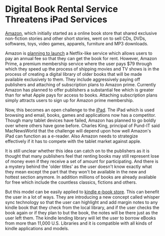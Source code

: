# Digital Book Rental Service Threatens iPad Services

<a href="http://www.amazon.com/">Amazon</a>, which initially started as a online book store that shared exclusive non-fiction stories and other short stories, went on to sell CDs, DVDs, softwares, toys, video games, apparels, furniture and MP3 downloads.

Amazon is <a href="http://news.slashdot.org/story/11/09/12/1312236/Amazon-To-Launch-Digital-Book-Rental-Service">planning to launch</a> a Netflix-like service which allows users to pay an annual fee so that they can get the book for rent. However, Amazon Prime, a premium membership service where the user pays $79 through which they speed up the process of shipping movies and TV shows is in the process of creating a digital library of older books that will be made available exclusively to them. They include aggressively paying off publishers and attaching of subscription plans to Amazon prime. Currently Amazon has planned to offer publishers a substantial fee which is greater than for what Apple pays for access to books. Attaching subscription plans simply attracts users to sign up for Amazon prime membership.

Now, this becomes an open challenge to the <a href="http://www.apple.com/ipad/">iPad</a>. The iPad which is used browsing and email, books, games and applications now has a competitor. Though many tablet devices have failed, Amazon has planned to go boldly over where others have gone before. Charles King, principal of Pund-IT said MacNewsWorld that the challenge will depend upon how well Amazon's iPad can function as a e-reader. Also Amazon needs to strategize effectively if it has to compete with the tablet market against apple.

It is still unclear whether this idea can catch on to the publishers as it is thought that many publishers feel that renting books may still represent lose of money even if they receive a set of amount for participating. And there is a mystery behind the 'older titles' as the user doesn't know exactly what they mean except the part that they won't be available in the new and hottest section anymore. In addition millions of books are already available for free which include the countless classics, fictions and others.

But this model can be easily applied to <a href="http://www.rollingstone.com/culture/blogs/gear-up/rent-ebooks-digitally-with-amazons-new-library-lending-service-20110505">kindle e-book store</a>. This can benefit the user in a lot of ways. They are introducing a new concept called whisper sync technology so that the user can highlight and add margin notes to any kindle book that they check from the local library, and if the user checks the book again or if they plan to but the book, the notes will be there just as the user left them. The kindle lending library will let the user to borrow eBooks from more than 11,000 U.S. Libraries and it is compatible with all kinds of kindle applications and models.
